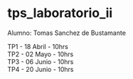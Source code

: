 # tps_laboratorio_ii

Alumno: Tomas Sanchez de Bustamante

TP1 - 18 Abril - 10hrs <br>
TP2 - 02 Mayo - 10hrs <br>
TP3 - 06 Junio - 10hrs <br>
TP4 - 20 Junio - 10hrs <br>
